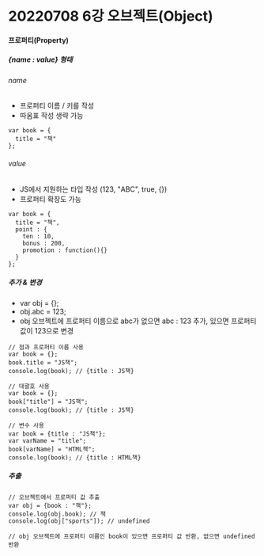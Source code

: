 # 20220708 6강 오브젝트(Object)

#### 프로퍼티(Property)
##### {name : value} 형태
###### name
- 프로퍼티 이름 / 키를 작성
- 따옴표 작성 생략 가능
``` 
var book = {
  title = "책"
};
```
###### value
- JS에서 지원하는 타입 작성 (123, "ABC", true, {})
- 프로퍼티 확장도 가능
```
var book = {
  title = "책",
  point : {
    ten : 10,
    bonus : 200,
    promotion : function(){}
  }
};
```
##### 추가 & 변경
- var obj = {};
- obj.abc = 123;
- obj 오브젝트에 프로퍼티 이름으로 abc가 없으면 abc : 123 추가, 있으면 프로퍼티 값이 123으로 변경
```
// 점과 프로퍼티 이름 사용
var book = {};
book.title = "JS책";
console.log(book); // {title : JS책}

// 대괄호 사용
var book = {};
book["title"] = "JS책";
console.log(book); // {title : JS책}

// 변수 사용
var book = {title : "JS책"};
var varName = "title";
book[varName] = "HTML책";
console.log(book); // {title : HTML책}
```
##### 추출
```
// 오브젝트에서 프로퍼티 값 추출
var obj = {book : "책"};
console.log(obj.book); // 책
console.log(obj["sports"]); // undefined

// obj 오브젝트에 프로퍼티 이름인 book이 있으면 프로퍼티 값 반환, 없으면 undefined 반환
```
